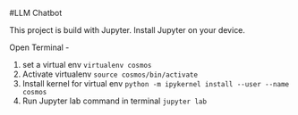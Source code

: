 #LLM Chatbot

This project is build with Jupyter. Install Jupyter on your device.

Open Terminal - 
1. set a virtual env 
   `virtualenv cosmos`
2. Activate virtualenv
   `source cosmos/bin/activate`
3. Install kernel for virtual env
   `python -m ipykernel install --user --name cosmos`
4. Run Jupyter lab command in terminal
   `jupyter lab`
